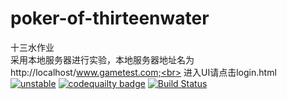 
# poker-of-thirteenwater
十三水作业<br>
采用本地服务器进行实验，本地服务器地址名为http://localhost/www.gametest.com;<br>
进入UI请点击login.html<br>
[![unstable](http://badges.github.io/stability-badges/dist/unstable.svg)](http://github.com/badges/stability-badges)
<a href="https://codebeat.co/projects/github-com-caiji-w-poker-of-thirteenwater-master"><img alt="codequailty badge" src="https://codebeat.co/badges/bccf6636-4dd5-4ed9-a5ae-9ad18acbe69f" /></a>
[![Build Status](https://travis-ci.org/githuber-007/poker-of-thirteenwater.svg?branch=master)](https://travis-ci.org/githuber-007/poker-of-thirteenwater)
